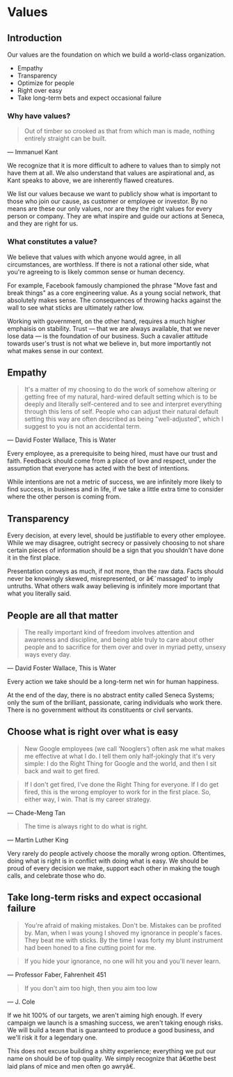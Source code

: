 # Values

## Introduction

Our values are the foundation on which we build a world-class organization.

- Empathy
- Transparency
- Optimize for people
- Right over easy
- Take long-term bets and expect occasional failure

### Why have values?

> Out of timber so crooked as that from which man is made, nothing entirely straight can be built.

— Immanuel Kant

We recognize that it is more difficult to adhere to values than to simply not have them at all. We also understand that values are aspirational and, as Kant speaks to above, we are inherently flawed creatures.

We list our values because we want to publicly show what is important to those who join our cause, as customer or employee or investor. By no means are these our only values, nor are they the right values for every person or company. They are what inspire and guide our actions at Seneca, and they are right for us.

### What constitutes a value?

We believe that values with which anyone would agree, in all circumstances, are worthless. If there is not a rational other side, what you're agreeing to is likely common sense or human decency.

For example, Facebook famously championed the phrase "Move fast and break things" as a core engineering value. As a young social network, that absolutely makes sense. The consequences of throwing hacks against the wall to see what sticks are ultimately rather low.

Working with government, on the other hand, requires a much higher emphaisis on stability. Trust — that we are always available, that we never lose data — is the foundation of our business. Such a cavalier attitude towards user's trust is not what we believe in, but more importantly not what makes sense in our context.

## Empathy

> It's a matter of my choosing to do the work of somehow altering or getting free of my natural, hard-wired default setting which is to be deeply and literally self-centered and to see and interpret everything through this lens of self. People who can adjust their natural default setting this way are often described as being "well-adjusted", which I suggest to you is not an accidental term.

— David Foster Wallace, This is Water

Every employee, as a prerequisite to being hired, must have our trust and faith. Feedback should come from a place of love and respect, under the assumption that everyone has acted with the best of intentions.

While intentions are not a metric of success, we are infinitely more likely to find success, in business and in life, if we take a little extra time to consider where the other person is coming from.

## Transparency

Every decision, at every level, should be justifiable to every other employee. While we may disagree, outright secrecy or passively choosing to not share certain pieces of information should be a sign that you shouldn't have done it in the first place.

Presentation conveys as much, if not more, than the raw data. Facts should never be knowingly skewed, misrepresented, or â€˜massaged' to imply untruths. What others walk away believing is infinitely more important that what you literally said.

## People are all that matter

> The really important kind of freedom involves attention and awareness and discipline, and being able truly to care about other people and to sacrifice for them over and over in myriad petty, unsexy ways every day.

— David Foster Wallace, This is Water

Every action we take should be a long-term net win for human happiness.

At the end of the day, there is no abstract entity called Seneca Systems; only the sum of the brilliant, passionate, caring individuals who work there. There is no government without its constituents or civil servants.

## Choose what is right over what is easy

> New Google employees (we call ‘Nooglers’) often ask me what makes me effective at what I do. I tell them only half-jokingly that it's very simple: I do the Right Thing for Google and the world, and then I sit back and wait to get fired.

> If I don't get fired, I've done the Right Thing for everyone. If I do get fired, this is the wrong employer to work for in the first place. So, either way, I win. That is my career strategy.

— Chade-Meng Tan

> The time is always right to do what is right.

— Martin Luther King

Very rarely do people actively choose the morally wrong option. Oftentimes, doing what is right is in conflict with doing what is easy. We should be proud of every decision we make, support each other in making the tough calls, and celebrate those who do.

## Take long-term risks and expect occasional failure

> You're afraid of making mistakes. Don't be. Mistakes can be profited by. Man, when I was young I shoved my ignorance in people's faces. They beat me with sticks. By the time I was forty my blunt instrument had been honed to a fine cutting point for me.

> If you hide your ignorance, no one will hit you and you'll never learn.

— Professor Faber, Fahrenheit 451

> If you don't aim too high, then you aim too low

— J. Cole

If we hit 100% of our targets, we aren't aiming high enough. If every campaign we launch is a smashing success, we aren't taking enough risks. We will build a team that is guaranteed to produce a good business, and we'll risk it for a legendary one.

This does not excuse building a shitty experience; everything we put our name on should be of top quality. We simply recognize that â€œthe best laid plans of mice and men often go awryâ€.

